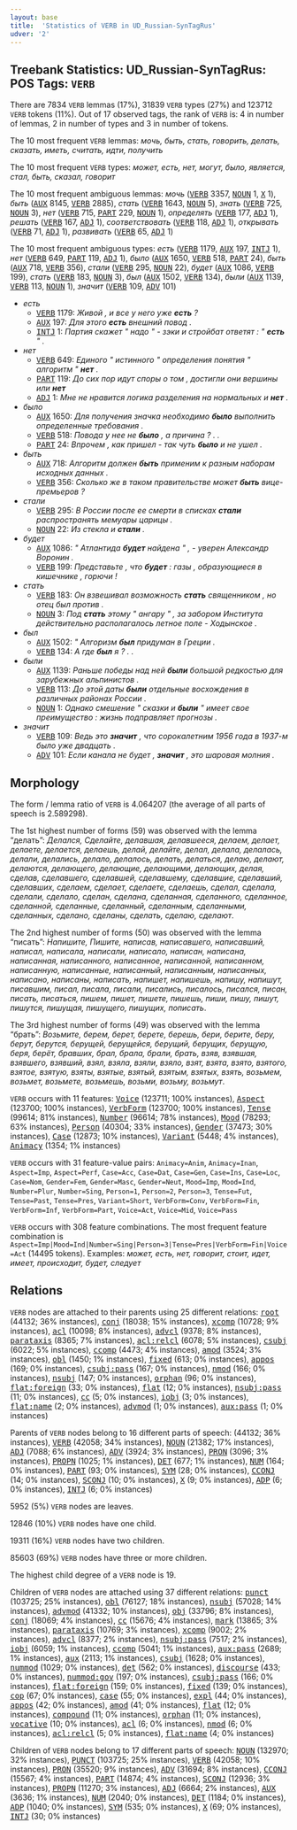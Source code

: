 ```yaml
---
layout: base
title:  'Statistics of VERB in UD_Russian-SynTagRus'
udver: '2'
---
```


## Treebank Statistics: UD_Russian-SynTagRus: POS Tags: `VERB`

There are 7834 `VERB` lemmas (17%), 31839 `VERB` types (27%) and 123712 `VERB` tokens (11%).
Out of 17 observed tags, the rank of `VERB` is: 4 in number of lemmas, 2 in number of types and 3 in number of tokens.

The 10 most frequent `VERB` lemmas: <em>мочь, быть, стать, говорить, делать, сказать, иметь, считать, идти, получить</em>

The 10 most frequent `VERB` types:  <em>может, есть, нет, могут, было, является, стал, быть, сказал, говорит</em>

The 10 most frequent ambiguous lemmas: <em>мочь</em> (<tt><a href="ru_syntagrus-pos-VERB.html">VERB</a></tt> 3357, <tt><a href="ru_syntagrus-pos-NOUN.html">NOUN</a></tt> 1, <tt><a href="ru_syntagrus-pos-X.html">X</a></tt> 1), <em>быть</em> (<tt><a href="ru_syntagrus-pos-AUX.html">AUX</a></tt> 8145, <tt><a href="ru_syntagrus-pos-VERB.html">VERB</a></tt> 2885), <em>стать</em> (<tt><a href="ru_syntagrus-pos-VERB.html">VERB</a></tt> 1643, <tt><a href="ru_syntagrus-pos-NOUN.html">NOUN</a></tt> 5), <em>знать</em> (<tt><a href="ru_syntagrus-pos-VERB.html">VERB</a></tt> 725, <tt><a href="ru_syntagrus-pos-NOUN.html">NOUN</a></tt> 3), <em>нет</em> (<tt><a href="ru_syntagrus-pos-VERB.html">VERB</a></tt> 715, <tt><a href="ru_syntagrus-pos-PART.html">PART</a></tt> 229, <tt><a href="ru_syntagrus-pos-NOUN.html">NOUN</a></tt> 1), <em>определять</em> (<tt><a href="ru_syntagrus-pos-VERB.html">VERB</a></tt> 177, <tt><a href="ru_syntagrus-pos-ADJ.html">ADJ</a></tt> 1), <em>решать</em> (<tt><a href="ru_syntagrus-pos-VERB.html">VERB</a></tt> 167, <tt><a href="ru_syntagrus-pos-ADJ.html">ADJ</a></tt> 1), <em>соответствовать</em> (<tt><a href="ru_syntagrus-pos-VERB.html">VERB</a></tt> 118, <tt><a href="ru_syntagrus-pos-ADJ.html">ADJ</a></tt> 1), <em>открывать</em> (<tt><a href="ru_syntagrus-pos-VERB.html">VERB</a></tt> 71, <tt><a href="ru_syntagrus-pos-ADJ.html">ADJ</a></tt> 1), <em>развивать</em> (<tt><a href="ru_syntagrus-pos-VERB.html">VERB</a></tt> 65, <tt><a href="ru_syntagrus-pos-ADJ.html">ADJ</a></tt> 1)

The 10 most frequent ambiguous types:  <em>есть</em> (<tt><a href="ru_syntagrus-pos-VERB.html">VERB</a></tt> 1179, <tt><a href="ru_syntagrus-pos-AUX.html">AUX</a></tt> 197, <tt><a href="ru_syntagrus-pos-INTJ.html">INTJ</a></tt> 1), <em>нет</em> (<tt><a href="ru_syntagrus-pos-VERB.html">VERB</a></tt> 649, <tt><a href="ru_syntagrus-pos-PART.html">PART</a></tt> 119, <tt><a href="ru_syntagrus-pos-ADJ.html">ADJ</a></tt> 1), <em>было</em> (<tt><a href="ru_syntagrus-pos-AUX.html">AUX</a></tt> 1650, <tt><a href="ru_syntagrus-pos-VERB.html">VERB</a></tt> 518, <tt><a href="ru_syntagrus-pos-PART.html">PART</a></tt> 24), <em>быть</em> (<tt><a href="ru_syntagrus-pos-AUX.html">AUX</a></tt> 718, <tt><a href="ru_syntagrus-pos-VERB.html">VERB</a></tt> 356), <em>стали</em> (<tt><a href="ru_syntagrus-pos-VERB.html">VERB</a></tt> 295, <tt><a href="ru_syntagrus-pos-NOUN.html">NOUN</a></tt> 22), <em>будет</em> (<tt><a href="ru_syntagrus-pos-AUX.html">AUX</a></tt> 1086, <tt><a href="ru_syntagrus-pos-VERB.html">VERB</a></tt> 199), <em>стать</em> (<tt><a href="ru_syntagrus-pos-VERB.html">VERB</a></tt> 183, <tt><a href="ru_syntagrus-pos-NOUN.html">NOUN</a></tt> 3), <em>был</em> (<tt><a href="ru_syntagrus-pos-AUX.html">AUX</a></tt> 1502, <tt><a href="ru_syntagrus-pos-VERB.html">VERB</a></tt> 134), <em>были</em> (<tt><a href="ru_syntagrus-pos-AUX.html">AUX</a></tt> 1139, <tt><a href="ru_syntagrus-pos-VERB.html">VERB</a></tt> 113, <tt><a href="ru_syntagrus-pos-NOUN.html">NOUN</a></tt> 1), <em>значит</em> (<tt><a href="ru_syntagrus-pos-VERB.html">VERB</a></tt> 109, <tt><a href="ru_syntagrus-pos-ADV.html">ADV</a></tt> 101)


* <em>есть</em>
  * <tt><a href="ru_syntagrus-pos-VERB.html">VERB</a></tt> 1179: <em>Живой , и все у него уже <b>есть</b> ?</em>
  * <tt><a href="ru_syntagrus-pos-AUX.html">AUX</a></tt> 197: <em>Для этого <b>есть</b> внешний повод .</em>
  * <tt><a href="ru_syntagrus-pos-INTJ.html">INTJ</a></tt> 1: <em>Партия скажет " надо " - зэки и стройбат ответят : " <b>есть</b> " .</em>
* <em>нет</em>
  * <tt><a href="ru_syntagrus-pos-VERB.html">VERB</a></tt> 649: <em>Единого " истинного " определения понятия " алгоритм " <b>нет</b> .</em>
  * <tt><a href="ru_syntagrus-pos-PART.html">PART</a></tt> 119: <em>До сих пор идут споры о том , достигли они вершины или <b>нет</b></em>
  * <tt><a href="ru_syntagrus-pos-ADJ.html">ADJ</a></tt> 1: <em>Мне не нравится логика разделения на нормальных и <b>нет</b> .</em>
* <em>было</em>
  * <tt><a href="ru_syntagrus-pos-AUX.html">AUX</a></tt> 1650: <em>Для получения значка необходимо <b>было</b> выполнить определенные требования .</em>
  * <tt><a href="ru_syntagrus-pos-VERB.html">VERB</a></tt> 518: <em>Повода у нее не <b>было</b> , а причина ? . .</em>
  * <tt><a href="ru_syntagrus-pos-PART.html">PART</a></tt> 24: <em>Впрочем , как пришел - так чуть <b>было</b> и не ушел .</em>
* <em>быть</em>
  * <tt><a href="ru_syntagrus-pos-AUX.html">AUX</a></tt> 718: <em>Алгоритм должен <b>быть</b> применим к разным наборам исходных данных .</em>
  * <tt><a href="ru_syntagrus-pos-VERB.html">VERB</a></tt> 356: <em>Сколько же в таком правительстве может <b>быть</b> вице-премьеров ?</em>
* <em>стали</em>
  * <tt><a href="ru_syntagrus-pos-VERB.html">VERB</a></tt> 295: <em>В России после ее смерти в списках <b>стали</b> распространять мемуары царицы .</em>
  * <tt><a href="ru_syntagrus-pos-NOUN.html">NOUN</a></tt> 22: <em>Из стекла и <b>стали</b> .</em>
* <em>будет</em>
  * <tt><a href="ru_syntagrus-pos-AUX.html">AUX</a></tt> 1086: <em>" Атлантида <b>будет</b> найдена " , - уверен Александр Воронин .</em>
  * <tt><a href="ru_syntagrus-pos-VERB.html">VERB</a></tt> 199: <em>Представьте , что <b>будет</b> : газы , образующиеся в кишечнике , горючи !</em>
* <em>стать</em>
  * <tt><a href="ru_syntagrus-pos-VERB.html">VERB</a></tt> 183: <em>Он взвешивал возможность <b>стать</b> священником , но отец был против .</em>
  * <tt><a href="ru_syntagrus-pos-NOUN.html">NOUN</a></tt> 3: <em>Под <b>стать</b> этому " ангару " , за забором Института действительно располагалось летное поле - Ходынское .</em>
* <em>был</em>
  * <tt><a href="ru_syntagrus-pos-AUX.html">AUX</a></tt> 1502: <em>" Алгоризм <b>был</b> придуман в Греции .</em>
  * <tt><a href="ru_syntagrus-pos-VERB.html">VERB</a></tt> 134: <em>А где <b>был</b> я ? . .</em>
* <em>были</em>
  * <tt><a href="ru_syntagrus-pos-AUX.html">AUX</a></tt> 1139: <em>Раньше победы над ней <b>были</b> большой редкостью для зарубежных альпинистов .</em>
  * <tt><a href="ru_syntagrus-pos-VERB.html">VERB</a></tt> 113: <em>До этой даты <b>были</b> отдельные восхождения в различных районах России .</em>
  * <tt><a href="ru_syntagrus-pos-NOUN.html">NOUN</a></tt> 1: <em>Однако смешение " сказки и <b>были</b> " имеет свое преимущество : жизнь подправляет прогнозы .</em>
* <em>значит</em>
  * <tt><a href="ru_syntagrus-pos-VERB.html">VERB</a></tt> 109: <em>Ведь это <b>значит</b> , что сорокалетним 1956 года в 1937-м было уже двадцать .</em>
  * <tt><a href="ru_syntagrus-pos-ADV.html">ADV</a></tt> 101: <em>Если канала не будет , <b>значит</b> , это шаровая молния .</em>

## Morphology

The form / lemma ratio of `VERB` is 4.064207 (the average of all parts of speech is 2.589298).

The 1st highest number of forms (59) was observed with the lemma “делать”: <em>Делался, Сделайте, делавшая, делавшееся, делаем, делает, делаете, делается, делаешь, делай, делайте, делал, делала, делалась, делали, делались, делало, делалось, делать, делаться, делаю, делают, делаются, делающего, делающие, делающими, делающих, делая, сделав, сделавшего, сделавшей, сделавшему, сделавшие, сделавший, сделавших, сделаем, сделает, сделаете, сделаешь, сделал, сделала, сделали, сделало, сделан, сделана, сделанная, сделанного, сделанное, сделанной, сделанные, сделанный, сделанным, сделанными, сделанных, сделано, сделаны, сделать, сделаю, сделают</em>.

The 2nd highest number of forms (50) was observed with the lemma “писать”: <em>Напишите, Пишите, написав, написавшего, написавший, написал, написала, написали, написало, написан, написана, написанная, написанного, написанное, написанной, написанном, написанную, написанные, написанный, написанным, написанных, написано, написаны, написать, напишет, напишешь, напишу, напишут, писавшим, писал, писала, писали, писались, писалось, писался, писан, писать, писаться, пишем, пишет, пишете, пишешь, пиши, пишу, пишут, пишутся, пишущая, пишущего, пишущих, пописать</em>.

The 3rd highest number of forms (49) was observed with the lemma “брать”: <em>Возьмите, берем, берет, берете, берешь, бери, берите, беру, берут, берутся, берущей, берущейся, берущий, берущих, берущую, беря, берёт, бравших, брал, брала, брали, брать, взяв, взявшая, взявшего, взявший, взял, взяла, взяли, взяло, взят, взята, взято, взятого, взятое, взятую, взяты, взятые, взятый, взятым, взятых, взять, возьмем, возьмет, возьмете, возьмешь, возьми, возьму, возьмут</em>.

`VERB` occurs with 11 features: <tt><a href="ru_syntagrus-feat-Voice.html">Voice</a></tt> (123711; 100% instances), <tt><a href="ru_syntagrus-feat-Aspect.html">Aspect</a></tt> (123700; 100% instances), <tt><a href="ru_syntagrus-feat-VerbForm.html">VerbForm</a></tt> (123700; 100% instances), <tt><a href="ru_syntagrus-feat-Tense.html">Tense</a></tt> (99614; 81% instances), <tt><a href="ru_syntagrus-feat-Number.html">Number</a></tt> (96614; 78% instances), <tt><a href="ru_syntagrus-feat-Mood.html">Mood</a></tt> (78293; 63% instances), <tt><a href="ru_syntagrus-feat-Person.html">Person</a></tt> (40304; 33% instances), <tt><a href="ru_syntagrus-feat-Gender.html">Gender</a></tt> (37473; 30% instances), <tt><a href="ru_syntagrus-feat-Case.html">Case</a></tt> (12873; 10% instances), <tt><a href="ru_syntagrus-feat-Variant.html">Variant</a></tt> (5448; 4% instances), <tt><a href="ru_syntagrus-feat-Animacy.html">Animacy</a></tt> (1354; 1% instances)

`VERB` occurs with 31 feature-value pairs: `Animacy=Anim`, `Animacy=Inan`, `Aspect=Imp`, `Aspect=Perf`, `Case=Acc`, `Case=Dat`, `Case=Gen`, `Case=Ins`, `Case=Loc`, `Case=Nom`, `Gender=Fem`, `Gender=Masc`, `Gender=Neut`, `Mood=Imp`, `Mood=Ind`, `Number=Plur`, `Number=Sing`, `Person=1`, `Person=2`, `Person=3`, `Tense=Fut`, `Tense=Past`, `Tense=Pres`, `Variant=Short`, `VerbForm=Conv`, `VerbForm=Fin`, `VerbForm=Inf`, `VerbForm=Part`, `Voice=Act`, `Voice=Mid`, `Voice=Pass`

`VERB` occurs with 308 feature combinations.
The most frequent feature combination is `Aspect=Imp|Mood=Ind|Number=Sing|Person=3|Tense=Pres|VerbForm=Fin|Voice=Act` (14495 tokens).
Examples: <em>может, есть, нет, говорит, стоит, идет, имеет, происходит, будет, следует</em>


## Relations

`VERB` nodes are attached to their parents using 25 different relations: <tt><a href="ru_syntagrus-dep-root.html">root</a></tt> (44132; 36% instances), <tt><a href="ru_syntagrus-dep-conj.html">conj</a></tt> (18038; 15% instances), <tt><a href="ru_syntagrus-dep-xcomp.html">xcomp</a></tt> (10728; 9% instances), <tt><a href="ru_syntagrus-dep-acl.html">acl</a></tt> (10098; 8% instances), <tt><a href="ru_syntagrus-dep-advcl.html">advcl</a></tt> (9378; 8% instances), <tt><a href="ru_syntagrus-dep-parataxis.html">parataxis</a></tt> (8365; 7% instances), <tt><a href="ru_syntagrus-dep-acl-relcl.html">acl:relcl</a></tt> (6078; 5% instances), <tt><a href="ru_syntagrus-dep-csubj.html">csubj</a></tt> (6022; 5% instances), <tt><a href="ru_syntagrus-dep-ccomp.html">ccomp</a></tt> (4473; 4% instances), <tt><a href="ru_syntagrus-dep-amod.html">amod</a></tt> (3524; 3% instances), <tt><a href="ru_syntagrus-dep-obl.html">obl</a></tt> (1450; 1% instances), <tt><a href="ru_syntagrus-dep-fixed.html">fixed</a></tt> (613; 0% instances), <tt><a href="ru_syntagrus-dep-appos.html">appos</a></tt> (169; 0% instances), <tt><a href="ru_syntagrus-dep-csubj-pass.html">csubj:pass</a></tt> (167; 0% instances), <tt><a href="ru_syntagrus-dep-nmod.html">nmod</a></tt> (166; 0% instances), <tt><a href="ru_syntagrus-dep-nsubj.html">nsubj</a></tt> (147; 0% instances), <tt><a href="ru_syntagrus-dep-orphan.html">orphan</a></tt> (96; 0% instances), <tt><a href="ru_syntagrus-dep-flat-foreign.html">flat:foreign</a></tt> (33; 0% instances), <tt><a href="ru_syntagrus-dep-flat.html">flat</a></tt> (12; 0% instances), <tt><a href="ru_syntagrus-dep-nsubj-pass.html">nsubj:pass</a></tt> (11; 0% instances), <tt><a href="ru_syntagrus-dep-cc.html">cc</a></tt> (5; 0% instances), <tt><a href="ru_syntagrus-dep-iobj.html">iobj</a></tt> (3; 0% instances), <tt><a href="ru_syntagrus-dep-flat-name.html">flat:name</a></tt> (2; 0% instances), <tt><a href="ru_syntagrus-dep-advmod.html">advmod</a></tt> (1; 0% instances), <tt><a href="ru_syntagrus-dep-aux-pass.html">aux:pass</a></tt> (1; 0% instances)

Parents of `VERB` nodes belong to 16 different parts of speech:  (44132; 36% instances), <tt><a href="ru_syntagrus-pos-VERB.html">VERB</a></tt> (42058; 34% instances), <tt><a href="ru_syntagrus-pos-NOUN.html">NOUN</a></tt> (21382; 17% instances), <tt><a href="ru_syntagrus-pos-ADJ.html">ADJ</a></tt> (7088; 6% instances), <tt><a href="ru_syntagrus-pos-ADV.html">ADV</a></tt> (3924; 3% instances), <tt><a href="ru_syntagrus-pos-PRON.html">PRON</a></tt> (3096; 3% instances), <tt><a href="ru_syntagrus-pos-PROPN.html">PROPN</a></tt> (1025; 1% instances), <tt><a href="ru_syntagrus-pos-DET.html">DET</a></tt> (677; 1% instances), <tt><a href="ru_syntagrus-pos-NUM.html">NUM</a></tt> (164; 0% instances), <tt><a href="ru_syntagrus-pos-PART.html">PART</a></tt> (93; 0% instances), <tt><a href="ru_syntagrus-pos-SYM.html">SYM</a></tt> (28; 0% instances), <tt><a href="ru_syntagrus-pos-CCONJ.html">CCONJ</a></tt> (14; 0% instances), <tt><a href="ru_syntagrus-pos-SCONJ.html">SCONJ</a></tt> (10; 0% instances), <tt><a href="ru_syntagrus-pos-X.html">X</a></tt> (9; 0% instances), <tt><a href="ru_syntagrus-pos-ADP.html">ADP</a></tt> (6; 0% instances), <tt><a href="ru_syntagrus-pos-INTJ.html">INTJ</a></tt> (6; 0% instances)

5952 (5%) `VERB` nodes are leaves.

12846 (10%) `VERB` nodes have one child.

19311 (16%) `VERB` nodes have two children.

85603 (69%) `VERB` nodes have three or more children.

The highest child degree of a `VERB` node is 19.

Children of `VERB` nodes are attached using 37 different relations: <tt><a href="ru_syntagrus-dep-punct.html">punct</a></tt> (103725; 25% instances), <tt><a href="ru_syntagrus-dep-obl.html">obl</a></tt> (76127; 18% instances), <tt><a href="ru_syntagrus-dep-nsubj.html">nsubj</a></tt> (57028; 14% instances), <tt><a href="ru_syntagrus-dep-advmod.html">advmod</a></tt> (41332; 10% instances), <tt><a href="ru_syntagrus-dep-obj.html">obj</a></tt> (33796; 8% instances), <tt><a href="ru_syntagrus-dep-conj.html">conj</a></tt> (18069; 4% instances), <tt><a href="ru_syntagrus-dep-cc.html">cc</a></tt> (15676; 4% instances), <tt><a href="ru_syntagrus-dep-mark.html">mark</a></tt> (13865; 3% instances), <tt><a href="ru_syntagrus-dep-parataxis.html">parataxis</a></tt> (10769; 3% instances), <tt><a href="ru_syntagrus-dep-xcomp.html">xcomp</a></tt> (9002; 2% instances), <tt><a href="ru_syntagrus-dep-advcl.html">advcl</a></tt> (8377; 2% instances), <tt><a href="ru_syntagrus-dep-nsubj-pass.html">nsubj:pass</a></tt> (7517; 2% instances), <tt><a href="ru_syntagrus-dep-iobj.html">iobj</a></tt> (6059; 1% instances), <tt><a href="ru_syntagrus-dep-ccomp.html">ccomp</a></tt> (5041; 1% instances), <tt><a href="ru_syntagrus-dep-aux-pass.html">aux:pass</a></tt> (2689; 1% instances), <tt><a href="ru_syntagrus-dep-aux.html">aux</a></tt> (2113; 1% instances), <tt><a href="ru_syntagrus-dep-csubj.html">csubj</a></tt> (1628; 0% instances), <tt><a href="ru_syntagrus-dep-nummod.html">nummod</a></tt> (1029; 0% instances), <tt><a href="ru_syntagrus-dep-det.html">det</a></tt> (562; 0% instances), <tt><a href="ru_syntagrus-dep-discourse.html">discourse</a></tt> (433; 0% instances), <tt><a href="ru_syntagrus-dep-nummod-gov.html">nummod:gov</a></tt> (197; 0% instances), <tt><a href="ru_syntagrus-dep-csubj-pass.html">csubj:pass</a></tt> (166; 0% instances), <tt><a href="ru_syntagrus-dep-flat-foreign.html">flat:foreign</a></tt> (159; 0% instances), <tt><a href="ru_syntagrus-dep-fixed.html">fixed</a></tt> (139; 0% instances), <tt><a href="ru_syntagrus-dep-cop.html">cop</a></tt> (67; 0% instances), <tt><a href="ru_syntagrus-dep-case.html">case</a></tt> (55; 0% instances), <tt><a href="ru_syntagrus-dep-expl.html">expl</a></tt> (44; 0% instances), <tt><a href="ru_syntagrus-dep-appos.html">appos</a></tt> (42; 0% instances), <tt><a href="ru_syntagrus-dep-amod.html">amod</a></tt> (41; 0% instances), <tt><a href="ru_syntagrus-dep-flat.html">flat</a></tt> (12; 0% instances), <tt><a href="ru_syntagrus-dep-compound.html">compound</a></tt> (11; 0% instances), <tt><a href="ru_syntagrus-dep-orphan.html">orphan</a></tt> (11; 0% instances), <tt><a href="ru_syntagrus-dep-vocative.html">vocative</a></tt> (10; 0% instances), <tt><a href="ru_syntagrus-dep-acl.html">acl</a></tt> (6; 0% instances), <tt><a href="ru_syntagrus-dep-nmod.html">nmod</a></tt> (6; 0% instances), <tt><a href="ru_syntagrus-dep-acl-relcl.html">acl:relcl</a></tt> (5; 0% instances), <tt><a href="ru_syntagrus-dep-flat-name.html">flat:name</a></tt> (4; 0% instances)

Children of `VERB` nodes belong to 17 different parts of speech: <tt><a href="ru_syntagrus-pos-NOUN.html">NOUN</a></tt> (132970; 32% instances), <tt><a href="ru_syntagrus-pos-PUNCT.html">PUNCT</a></tt> (103725; 25% instances), <tt><a href="ru_syntagrus-pos-VERB.html">VERB</a></tt> (42058; 10% instances), <tt><a href="ru_syntagrus-pos-PRON.html">PRON</a></tt> (35520; 9% instances), <tt><a href="ru_syntagrus-pos-ADV.html">ADV</a></tt> (31694; 8% instances), <tt><a href="ru_syntagrus-pos-CCONJ.html">CCONJ</a></tt> (15567; 4% instances), <tt><a href="ru_syntagrus-pos-PART.html">PART</a></tt> (14874; 4% instances), <tt><a href="ru_syntagrus-pos-SCONJ.html">SCONJ</a></tt> (12936; 3% instances), <tt><a href="ru_syntagrus-pos-PROPN.html">PROPN</a></tt> (11270; 3% instances), <tt><a href="ru_syntagrus-pos-ADJ.html">ADJ</a></tt> (6664; 2% instances), <tt><a href="ru_syntagrus-pos-AUX.html">AUX</a></tt> (3636; 1% instances), <tt><a href="ru_syntagrus-pos-NUM.html">NUM</a></tt> (2040; 0% instances), <tt><a href="ru_syntagrus-pos-DET.html">DET</a></tt> (1184; 0% instances), <tt><a href="ru_syntagrus-pos-ADP.html">ADP</a></tt> (1040; 0% instances), <tt><a href="ru_syntagrus-pos-SYM.html">SYM</a></tt> (535; 0% instances), <tt><a href="ru_syntagrus-pos-X.html">X</a></tt> (69; 0% instances), <tt><a href="ru_syntagrus-pos-INTJ.html">INTJ</a></tt> (30; 0% instances)

